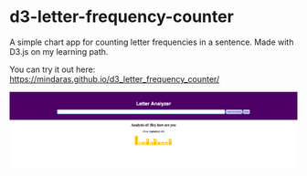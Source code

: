 # d3-letter-frequency-counter
A simple chart app for counting letter frequencies in a sentence. Made with D3.js on my learning path.

You can try it out here: https://mindaras.github.io/d3_letter_frequency_counter/

![Alt text](./1.png?raw=true)
